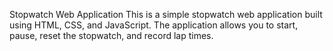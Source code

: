 Stopwatch Web Application
This is a simple stopwatch web application built using HTML, CSS, and JavaScript. The application allows you to start, pause, reset the stopwatch, and record lap times.
